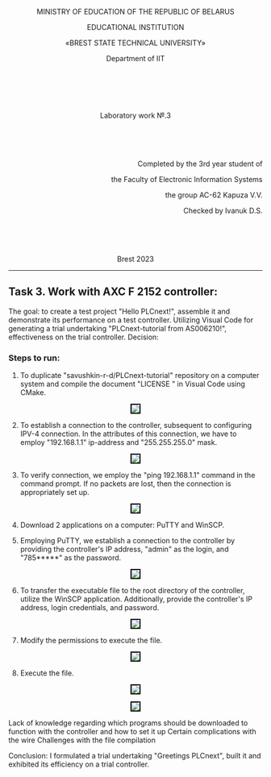 <p align="center">MINISTRY OF EDUCATION OF THE REPUBLIC OF BELARUS</p>
<p align="center">EDUCATIONAL INSTITUTION</шp>
<p align="center">«BREST STATE TECHNICAL UNIVERSITY»</p>       
<p align="center">Department of IIT</p>
<br><br><br><br>
<p align="center">Laboratory work №.3</p>
<br><br><br>
<p align="right">Completed by the 3rd year student of</p> 
<p align="right">the Faculty of Electronic Information Systems</p>
<p align="right">the group AC-62 Kapuza V.V.</p>
<p align="right">Checked by Ivanuk D.S.</p>
<br><br><br>
<p align="center">Brest 2023</p>

---

## Task 3. Work with AXC F 2152 controller:
The goal: to create a test project "Hello PLCnext!", assemble it and demonstrate its performance on a test controller.
Utilizing Visual Code for generating a trial undertaking "PLCnext-tutorial from AS006210!", effectiveness on the trial controller.
Decision:


### Steps to run:
1. To duplicate "savushkin-r-d/PLCnext-tutorial" repository on a computer system and compile the document "LICENSE " in Visual Code using CMake.
<p align="center"><img style='border:2px solid #000000'src="scrin/Screenshot_8.png"/>

2. To establish a connection to the controller, subsequent to configuring IPV-4 connection. In the attributes of this connection, we have to employ "192.168.1.1" ip-address and "255.255.255.0" mask.
<p align="center"><img style='border:2px solid #000000'src="scrin/Screenshot_1.png"/>

3. To verify connection, we employ the "ping 192.168.1.1" command in the command prompt. If no packets are lost, then the connection is appropriately set up.
<p align="center"><img style='border:2px solid #000000'src="scrin/Screenshot_2.png"/>

4. Download 2 applications on a computer: PuTTY and WinSCP.

5. Employing PuTTY, we establish a connection to the controller by providing the controller's IP address, "admin" as the login, and "785*****" as the password. 
<p align="center"><img style='border:2px solid #000000'src="scrin/Screenshot_3.png"/>


6. To transfer the executable file to the root directory of the controller, utilize the WinSCP application. Additionally, provide the controller's IP address, login credentials, and password. 
<p align="center"><img style='border:2px solid #000000'src="scrin/Screenshot_4.png"/>


7. Modify the permissions to execute the file.
<p align="center"><img style='border:2px solid #000000'src="scrin/Screenshot_5.png"/>

8. Execute the file.
<p align="center"><img style='border:2px solid #000000'src="scrin/Screenshot_6.png"/>
<p align="center"><img style='border:2px solid #000000'src="scrin/Screenshot_7.png"/>

Lack of knowledge regarding which programs should be downloaded to function with the controller and how to set it up
Certain complications with the wire
Challenges with the file compilation

Conclusion: I formulated a trial undertaking "Greetings PLCnext", built it and exhibited its efficiency on a trial controller.
